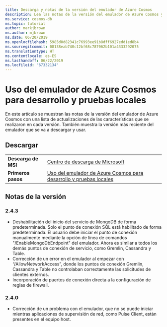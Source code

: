 ```yaml
---
title: Descarga y notas de la versión del emulador de Azure Cosmos
description: Lea las notas de la versión del emulador de Azure Cosmos y descárguelas.
ms.service: cosmos-db
ms.topic: tutorial
author: markjbrown
ms.author: mjbrown
ms.date: 06/20/2019
ms.openlocfilehash: 5985d0d82341c76993ee91b8dff6927edd1ed8b4
ms.sourcegitcommit: 08138eab740c12bf68c787062b101a4333292075
ms.translationtype: HT
ms.contentlocale: es-ES
ms.lasthandoff: 06/22/2019
ms.locfileid: "67332134"
---
```

# <a name="use-the-azure-cosmos-emulator-for-local-development-and-testing"></a>Uso del emulador de Azure Cosmos para desarrollo y pruebas locales

En este artículo se muestran las notas de la versión del emulador de Azure Cosmos con una lista de actualizaciones de las características que se realizaron en cada versión. También muestra la versión más reciente del emulador que se va a descargar y usar.

## <a name="download"></a>Descargar

| | |
|---------|---------|
|**Descarga de MSI**|[Centro de descarga de Microsoft](https://aka.ms/cosmosdb-emulator)|
|**Primeros pasos**|[Uso del emulador de Azure Cosmos para desarrollo y pruebas locales](local-emulator.md)|

## <a name="release-notes"></a>Notas de la versión

### <a name="243"></a>2.4.3

- Deshabilitación del inicio del servicio de MongoDB de forma predeterminada. Solo el punto de conexión SQL está habilitado de forma predeterminada. El usuario debe iniciar el punto de conexión manualmente mediante la opción de línea de comandos "/EnableMongoDbEndpoint" del emulador. Ahora es similar a todos los demás puntos de conexión de servicio, como Gremlin, Cassandra y Table.
- Corrección de un error en el emulador al empezar con “/AllowNetworkAccess”, donde los puntos de conexión Gremlin, Cassandra y Table no controlaban correctamente las solicitudes de clientes externos.
- Incorporación de puertos de conexión directa a la configuración de reglas de firewall.

### <a name="240"></a>2.4.0

- Corrección de un problema con el emulador, que no se puede iniciar mientras aplicaciones de supervisión de red, como Pulse Client, están presentes en el equipo host.
